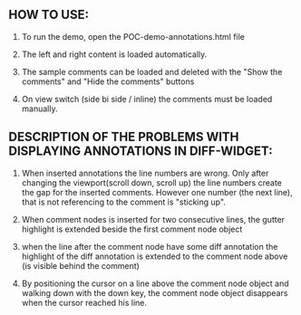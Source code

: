 ## HOW TO USE:

1. To run the demo, open the POC-demo-annotations.html file

2. The left and right content is loaded automatically.

3. The sample comments can be loaded and deleted with the "Show the comments" and "Hide the comments" buttons

4. On view switch (side bi side / inline) the comments must be loaded manually.


## DESCRIPTION OF THE PROBLEMS WITH DISPLAYING ANNOTATIONS IN DIFF-WIDGET:

1. When inserted annotations the line numbers are wrong. Only after changing the viewport(scroll down, scroll up) the line numbers create the gap for the inserted comments. However one number (the next line), that is not referencing to the comment is "sticking up".

2. When comment nodes is inserted for two consecutive lines, the gutter highlight is extended beside the first comment node object

3. when the line after the comment node have some diff annotation the highlight of the diff annotation is extended to the comment node above (is visible behind the comment)

4. By positioning the cursor on a line above the comment node object and walking down with the down key, the comment node object disappears when the cursor reached his line.
